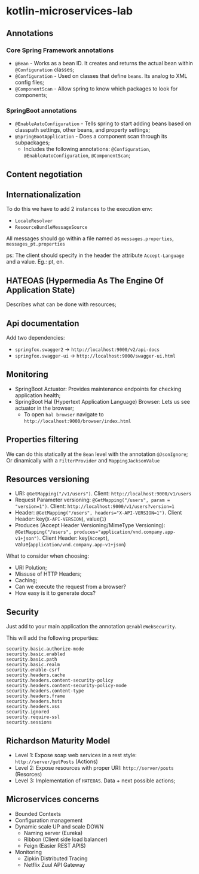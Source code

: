 # kotlin-microservices-lab

## Annotations

### Core Spring Framework annotations
- `@Bean` - Works as a bean ID. It creates and returns the actual bean within `@Configuration` classes;
- `@Configuration` - Used on classes that define `beans`. Its analog to XML config files; 
- `@ComponentScan` -  Allow spring to know which packages to look for components;

### SpringBoot annotations
- `@EnableAutoConfiguration` -  Tells spring to start adding beans based on classpath settings, other beans, and property settings;
- `@SpringBootApplication` - Does a component scan through its subpackages;
    - Includes the following annotations: `@Configuration`, `@EnableAutoConfiguration`, `@ComponentScan`;
        

## Content negotiation


## Internationalization
To do this we have to add 2 instances to the execution env:
- `LocaleResolver`
- `ResourceBundleMessageSource`

All messages should go within a file named as `messages.properties`, `messages_pt.properties` 

ps: The client should specify in the header the attribute `Accept-Language` and a value. Eg.: pt, en.

## HATEOAS (Hypermedia As The Engine Of Application State)
Describes what can be done with resources;

## Api documentation

Add two dependencies:
- `springfox.swagger2` -> `http://localhost:9000/v2/api-docs`
- `springfox.swagger-ui` -> `http://localhost:9000/swagger-ui.html`

## Monitoring
- SpringBoot Actuator: Provides maintenance endpoints for checking application health;
- SpringBoot Hal (Hypertext Application Language) Browser: Lets us see actuator in the browser;
    - To open `hal browser` navigate to `http://localhost:9000/browser/index.html`
    
## Properties filtering
We can do this statically at the `Bean` level with the annotation `@JsonIgnore`;
Or dinamically with a `FilterProvider` and `MappingJacksonValue`

## Resources versioning
- URI: `@GetMapping("/v1/users")`. Client: `http://localhost:9000/v1/users`
- Request Parameter versioning: `@GetMapping("/users", param = "version=1")`. Client: `http://localhost:9000/v1/users?version=1` 
- Header: `@GetMapping("/users", headers="X-API-VERSION=1")`. Client Header: key(`X-API-VERSION`), value(`1`)
- Produces (Accept Header Versioning/MimeType Versioning): `@GetMapping("/users", produces="application/vnd.company.app-v1+json")`. Client Header: key(`Accept`), value(`application/vnd.company.app-v1+json`)

What to consider when choosing:
- URI Polution;
- Missuse of HTTP Headers;
- Caching;
- Can we execute the request from a browser?
- How easy is it to generate docs?

## Security
Just add to your main application the annotation `@EnableWebSecurity`.

This will add the following properties:
```
security.basic.authorize-mode
security.basic.enabled
security.basic.path
security.basic.realm
security.enable-csrf
security.headers.cache
security.headers.content-security-policy
security.headers.content-security-policy-mode
security.headers.content-type
security.headers.frame
security.headers.hsts
security.headers.xss
security.ignored
security.require-ssl
security.sessions
```

## Richardson Maturity Model
- Level 1: Expose soap web services in a rest style: `http://server/getPosts` (Actions)
- Level 2: Expose resources with proper URI: `http://server/posts` (Resorces)
- Level 3: Implementation of `HATEOAS`. Data + next possible actions;

## Microservices concerns
- Bounded Contexts
- Configuration management
- Dynamic scale UP and scale DOWN
    - Naming server (Eureka)
    - Ribbon (Client side load balancer)
    - Feign (Easier REST APIS)
- Monitoring
    - Zipkin Distributed Tracing
    - Netflix Zuul API Gateway